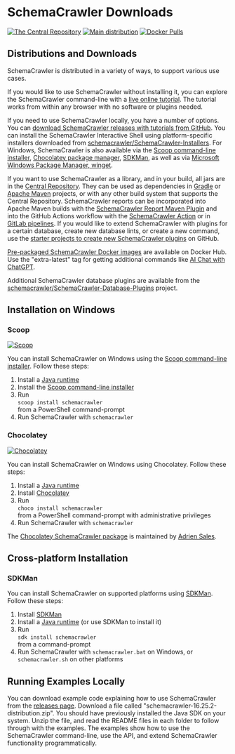 # SchemaCrawler Downloads

[![The Central Repository](https://img.shields.io/maven-central/v/us.fatehi/schemacrawler.svg)](https://central.sonatype.com/search?q=us.fatehi.schemacrawler&sort=name)
[![Main distribution](https://img.shields.io/github/downloads/schemacrawler/schemacrawler/total)](https://www.schemacrawler.com/downloads.html#running-examples-locally)
[![Docker Pulls](https://img.shields.io/docker/pulls/schemacrawler/schemacrawler.svg)](https://hub.docker.com/r/schemacrawler/schemacrawler/)


## Distributions and Downloads

SchemaCrawler is distributed in a variety of ways, to support various use cases.

If you would like to use SchemaCrawler without installing it, you can explore the SchemaCrawler command-line with a [live online tutorial](https://killercoda.com/schemacrawler). The tutorial works from within any browser with no software or plugins needed.

If you need to use SchemaCrawler locally, you have a number of options. You can [download SchemaCrawler releases with tutorials from GitHub](https://www.schemacrawler.com/downloads.html#running-examples-locally). You can install the SchemaCrawler Interactive Shell using platform-specific installers downloaded from [schemacrawler/SchemaCrawler-Installers](https://github.com/schemacrawler/SchemaCrawler-Installers). For Windows, SchemaCrawler is also available via the [Scoop command-line installer](https://scoop.sh/), [Chocolatey package manager](https://community.chocolatey.org/packages/schemacrawler), [SDKMan](https://sdkman.io/sdks#schemacrawler), as well as via [Microsoft Windows Package Manager, winget](https://docs.microsoft.com/en-us/windows/package-manager/).

If you want to use SchemaCrawler as a library, and in your build, all jars are in the [Central Repository](https://central.sonatype.com/search?q=us.fatehi.schemacrawler&sort=name). They can be used as dependencies in [Gradle](https://gradle.org/) or [Apache Maven](https://maven.apache.org/) projects, or with any other build system that supports the Central Repository. SchemaCrawler reports can be incorporated into Apache Maven builds with the [SchemaCrawler Report Maven Plugin](https://github.com/schemacrawler/SchemaCrawler-Report-Maven-Plugin) and into the GitHub Actions workflow with the [SchemaCrawler Action](https://github.com/schemacrawler/SchemaCrawler-Action) or in [GitLab pipelines](https://gitlab.com/sualeh/schemacrawler-action-usage-example/-/pipelines). If you would like to extend SchemaCrawler with plugins for a certain database, create new database lints, or create a new command, use the [starter projects to create new SchemaCrawler plugins](https://github.com/schemacrawler/SchemaCrawler-Plugins-Starter) on GitHub.

[Pre-packaged SchemaCrawler Docker images](https://hub.docker.com/r/schemacrawler/schemacrawler/) are available on Docker Hub. Use the "extra-latest" tag for getting additional commands like [AI Chat with ChatGPT](aichat.html).

Additional SchemaCrawler database plugins are available from the [schemacrawler/SchemaCrawler-Database-Plugins](https://github.com/schemacrawler/SchemaCrawler-Database-Plugins) project.


## Installation on Windows

### Scoop

[![Scoop](https://img.shields.io/scoop/v/schemacrawler.svg)](https://github.com/ScoopInstaller/Main/blob/master/bucket/schemacrawler.json)

You can install SchemaCrawler on Windows using the [Scoop command-line installer](https://scoop.sh/). Follow these steps:

1. Install a [Java runtime](https://www.oracle.com/java/technologies/downloads/)
2. Install the [Scoop command-line installer](https://scoop.sh/)
3. Run  
   `scoop install schemacrawler`  
   from a PowerShell command-prompt
4. Run SchemaCrawler with `schemacrawler`

### Chocolatey

[![Chocolatey](https://img.shields.io/chocolatey/v/schemacrawler.svg)](https://community.chocolatey.org/packages/schemacrawler)

You can install SchemaCrawler on Windows using Chocolatey. Follow these steps:

1. Install a [Java runtime](https://www.oracle.com/java/technologies/downloads/)
2. Install [Chocolatey](https://chocolatey.org/install)
3. Run  
   `choco install schemacrawler`  
   from a PowerShell command-prompt with administrative privileges
4. Run SchemaCrawler with `schemacrawler`

The [Chocolatey SchemaCrawler package](https://community.chocolatey.org/packages/schemacrawler) is maintained by [Adrien Sales](https://www.linkedin.com/in/adrien-sales).


## Cross-platform Installation

### SDKMan

You can install SchemaCrawler on supported platforms using [SDKMan](https://sdkman.io/). Follow these steps:

1. Install [SDKMan](https://sdkman.io/install)
2. Install a [Java runtime](https://www.oracle.com/java/technologies/downloads/) (or use SDKMan to install it)
3. Run  
   `sdk install schemacrawler`  
   from a command-prompt 
4. Run SchemaCrawler with `schemacrawler.bat` on Windows, or `schemacrawler.sh` on other  platforms 


## Running Examples Locally

You can download example code explaining how to use SchemaCrawler from the [releases page](https://github.com/schemacrawler/SchemaCrawler/releases).
Download a file called "schemacrawler-16.25.2-distribution.zip". You should have previously installed the Java SDK on your system. Unzip the file, and
read the README files in each folder to follow through with the examples. The examples show how to use the SchemaCrawler command-line, use the API,
and extend SchemaCrawler functionality programmatically.

